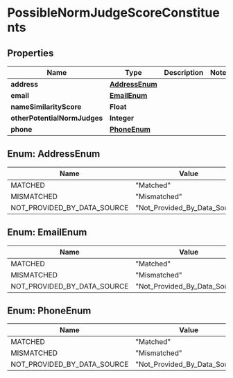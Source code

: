 

# PossibleNormJudgeScoreConstituents


## Properties

| Name | Type | Description | Notes |
|------------ | ------------- | ------------- | -------------|
|**address** | [**AddressEnum**](#AddressEnum) |  |  |
|**email** | [**EmailEnum**](#EmailEnum) |  |  |
|**nameSimilarityScore** | **Float** |  |  |
|**otherPotentialNormJudges** | **Integer** |  |  |
|**phone** | [**PhoneEnum**](#PhoneEnum) |  |  |



## Enum: AddressEnum

| Name | Value |
|---- | -----|
| MATCHED | &quot;Matched&quot; |
| MISMATCHED | &quot;Mismatched&quot; |
| NOT_PROVIDED_BY_DATA_SOURCE | &quot;Not_Provided_By_Data_Source&quot; |



## Enum: EmailEnum

| Name | Value |
|---- | -----|
| MATCHED | &quot;Matched&quot; |
| MISMATCHED | &quot;Mismatched&quot; |
| NOT_PROVIDED_BY_DATA_SOURCE | &quot;Not_Provided_By_Data_Source&quot; |



## Enum: PhoneEnum

| Name | Value |
|---- | -----|
| MATCHED | &quot;Matched&quot; |
| MISMATCHED | &quot;Mismatched&quot; |
| NOT_PROVIDED_BY_DATA_SOURCE | &quot;Not_Provided_By_Data_Source&quot; |



